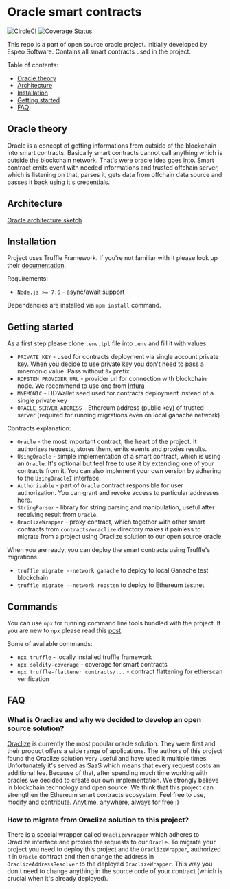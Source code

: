 # Oracle smart contracts

[![CircleCI](https://circleci.com/gh/EspeoBlockchain/gardener-smart-contracts.svg?style=shield)](https://circleci.com/gh/EspeoBlockchain/gardener-smart-contracts)
[![Coverage Status](https://coveralls.io/repos/github/EspeoBlockchain/gardener-smart-contracts/badge.svg)](https://coveralls.io/github/EspeoBlockchain/gardener-smart-contracts)

This repo is a part of open source oracle project. Initially developed by Espeo Software. Contains all smart contracts used in the project.

Table of contents:
- [Oracle theory](#oracle-theory)
- [Architecture](#architecture)
- [Installation](#installation)
- [Getting started](#getting-started)
- [FAQ](#faq)

## Oracle theory
Oracle is a concept of getting informations from outside of the blockchain into smart contracts. Basically smart contracts cannot call anything which is outside the blockchain network. That's were oracle idea goes into. Smart contract emits event with needed informations and trusted offchain server, which is listening on that, parses it, gets data from offchain data source and passes it back using it's credentials.

## Architecture
[Oracle architecture sketch](images/OracleArchitecture.png) 

## Installation
Project uses Truffle Framework. If you're not familiar with it please look up their [documentation](https://truffleframework.com/docs/truffle/overview).

Requirements:
- `Node.js >= 7.6` - async/await support

Dependencies are installed via `npm install` command.

## Getting started
As a first step please clone `.env.tpl` file into `.env` and fill it with values:
- `PRIVATE_KEY` - used for contracts deployment via single account private key. When you decide to use private key you don't need to pass a mnemonic value. Pass without `0x` prefix.
- `ROPSTEN_PROVIDER_URL` - provider url for connection with blockchain node. We recommend to use one from [Infura](https://infura.io/)
- `MNEMONIC` - HDWallet seed used for contracts deployment instead of a single private key
- `ORACLE_SERVER_ADDRESS` - Ethereum address (public key) of trusted server (required for running migrations even on local ganache network)

Contracts explanation:
- `Oracle` - the most important contract, the heart of the project. It authorizes requests, stores them, emits events and proxies results.
- `UsingOracle` - simple implementation of a smart contract, which is using an `Oracle`. It's optional but feel free to use it by extending one of your contracts from it. You can also implement your own version by adhering to the `UsingOracleI` interface.
- `Authorizable` - part of `Oracle` contract responsible for user authorization. You can grant and revoke access to particular addresses here.
- `StringParser` - library for string parsing and manipulation, useful after receiving result from `Oracle`.
- `OraclizeWrapper` - proxy contract, which together with other smart contracts from `contracts/oraclize` directory makes it painless to migrate from a project using Oraclize solution to our open source oracle.

When you are ready, you can deploy the smart contracts using Truffle's migrations.
- `truffle migrate --network ganache` to deploy to local Ganache test blockchain
- `truffle migrate --network ropsten` to deploy to Ethereum testnet

## Commands
You can use `npx` for running command line tools bundled with the project. If you are new to `npx` please read this [post](https://medium.com/@maybekatz/introducing-npx-an-npm-package-runner-55f7d4bd282b).

Some of available commands:
- `npx truffle` - locally installed truffle framework
- `npx soldity-coverage` - coverage for smart contracts
- `npx truffle-flattener contracts/...` - contract flattening for etherscan verification

## FAQ
### What is Oraclize and why we decided to develop an open source solution?
[Oraclize](http://www.oraclize.it/) is currently the most popular oracle solution. They were first and their product offers a wide range of applications.
The authors of this project found the Oraclize solution very useful and have used it multiple times. Unfortunately it's served as SaaS which means that every request costs an additional fee.
Because of that, after spending much time working with oracles we decided to create our own implementation.
We strongly believe in blockchain technology and open source. We think that this project can strengthen the Ethereum smart contracts ecosystem. Feel free to use, modify and contribute. Anytime, anywhere, always for free :)
### How to migrate from Oraclize solution to this project?
There is a special wrapper called `OraclizeWrapper` which adheres to Oraclize interface and proxies the requests to our `Oracle`.
To migrate your project you need to deploy this project and the `OraclizeWrapper`, authorized it in `Oracle` contract and then change the address in `OraclizeAddressResolver` to the deployed `OraclizeWrapper`.
This way you don't need to change anything in the source code of your contract (which is crucial when it's already deployed).
